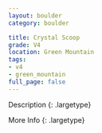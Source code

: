 ```yaml
---
layout: boulder
category: boulder

title: Crystal Scoop
grade: V4
location: Green Mountain
tags:
- v4
- green_mountain
full_page: false
---
```



Description
{: .largetype}


More Info
{: .largetype}

